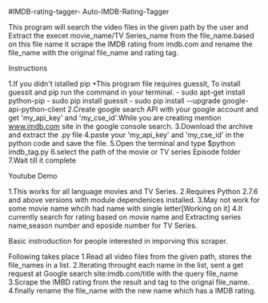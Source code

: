 #IMDB-rating-tagger-
Auto-IMDB-Rating-Tagger

This program will search the video files in the given path by the user and Extract the execet movie_name/TV Series_name from the file_name.based on this file name it scrape the IMDB rating from imdb.com and rename the file_name with the original file_name and rating tag.   

 Instructions 

 1.If you didn't istalled pip
 	+This program file requires guessit, To install guessit and pip run the command in your terminal. 
 	- sudo apt-get install python-pip
 	- sudo pip install guessit
	- sudo pip install --upgrade google-api-python-client 
 2.Create google search API with your google account and get 'my_api_key' and 'my_cse_id'.While you are creating mention www.imdb.com site in the google console search.
 3.Download the archive and extract the .py file
 4.paste your 'my_api_key' and 'my_cse_id' in the python code and save the file.
 5.Open the terminal and type $python imdb_tag.py
 6.select the path of the movie or TV series Episode folder
 7.Wait till it complete

 Youtube Demo



1.This works for all language movies and TV Series.
2.Requires Python 2.7.6 and above versions with module dependenices installed.
3.May not work for some movie name whcih had name with single letter[Working on it]
4.It currently search for rating based on movie name and Extracting series name,season number and eposide number for TV Series.

Basic instroduction for people interested in imporving this scraper.

Following takes place 
	1.Read all video files from the given path, stores the file_names in a list.
	2.Iterating throught each name in the list, sent a get request at Google search site:imdb.com/title with the query file_name
	3.Scrape the IMBD rating from the result and tag to the orignal file_name.
	4.finally rename the file_name with the new name which has a IMDB rating.


